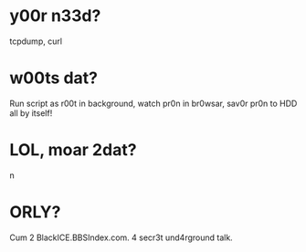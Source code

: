 # y00r n33d?
tcpdump, curl

# w00ts dat?
Run script as r00t in background, watch pr0n in br0wsar, sav0r pr0n to HDD all by itself!

# LOL, moar 2dat?
n

# ORLY?
Cum 2 BlackICE.BBSIndex.com. 4 secr3t und4rground talk.
